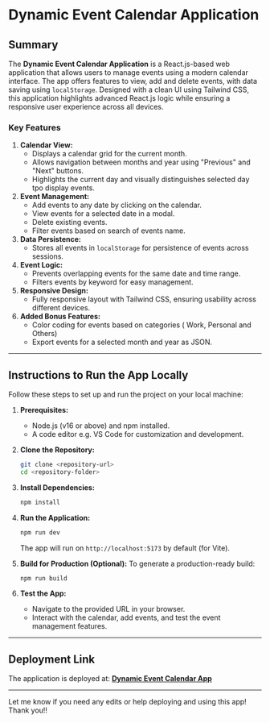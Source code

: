 # Dynamic Event Calendar Application

## **Summary**

The **Dynamic Event Calendar Application** is a React.js-based web application that allows users to manage events using a modern calendar interface. The app offers features to view, add and delete events, with data saving using `localStorage`. Designed with a clean UI using Tailwind CSS, this application highlights advanced React.js logic while ensuring a responsive user experience across all devices.

### **Key Features**
1. **Calendar View:**
   - Displays a calendar grid for the current month.
   - Allows navigation between months and year using "Previous" and "Next" buttons.
   - Highlights the current day and visually distinguishes selected day tpo display events.
2. **Event Management:**
   - Add events to any date by clicking on the calendar.
   - View events for a selected date in a modal.
   - Delete existing events.
   - Filter events based on search of events name.
3. **Data Persistence:**
   - Stores all events in `localStorage` for persistence of events across sessions.
4. **Event Logic:**
   - Prevents overlapping events for the same date and time range.
   - Filters events by keyword for easy management.
5. **Responsive Design:**
   - Fully responsive layout with Tailwind CSS, ensuring usability across different devices.
6. **Added Bonus Features:**
   - Color coding for events based on categories ( Work, Personal and Others)
   - Export events for a selected month and year as JSON.

---

## **Instructions to Run the App Locally**

Follow these steps to set up and run the project on your local machine:

1. **Prerequisites:**
   - Node.js (v16 or above) and npm installed.
   - A code editor e.g. VS Code for customization and development.

2. **Clone the Repository:**
   ```bash
   git clone <repository-url>
   cd <repository-folder>
   ```

3. **Install Dependencies:**
   ```bash
   npm install
   ```

4. **Run the Application:**
   ```bash
   npm run dev
   ```
   The app will run on `http://localhost:5173` by default (for Vite).

5. **Build for Production (Optional):**
   To generate a production-ready build:
   ```bash
   npm run build
   ```

6. **Test the App:**
   - Navigate to the provided URL in your browser.
   - Interact with the calendar, add events, and test the event management features.

---

## **Deployment Link**

The application is deployed at: **[Dynamic Event Calendar App](https://your-deployment-link.com)**  

---

Let me know if you need any edits or help deploying and using this app!
Thank you!!